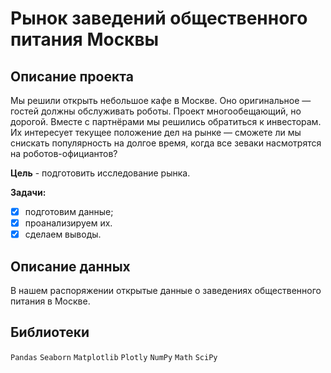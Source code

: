 # Рынок заведений общественного питания Москвы
## Описание проекта
Мы решили открыть небольшое кафе в Москве. Оно оригинальное — гостей должны обслуживать роботы. Проект многообещающий, но дорогой. Вместе с партнёрами мы решились обратиться к инвесторам. Их интересует текущее положение дел на рынке — сможете ли мы снискать популярность на долгое время, когда все зеваки насмотрятся на роботов-официантов?

**Цель** - подготовить исследование рынка.

**Задачи:**
 * [X] подготовим данные;
 * [X] проанализируем их.
 * [X] сделаем выводы.
 
## Описание данных
В нашем распоряжении открытые данные о заведениях общественного питания в Москве.

## Библиотеки
`Pandas` `Seaborn` `Matplotlib` `Plotly` `NumPy` `Math` `SciPy`
